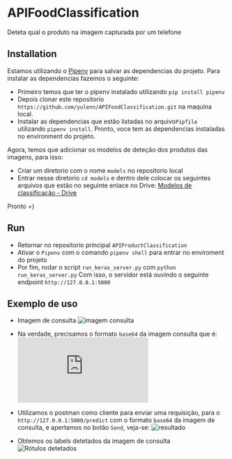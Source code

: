 # APIFoodClassification
Deteta qual o produto na imagem capturada por um telefone

## Installation
Estamos utilizando o [Pipenv](https://pipenv-fork.readthedocs.io/en/latest/basics.html) para salvar as dependencias do projeto. Para instalar as dependencias fazemos o seguinte:
- Primeiro temos que ter o pipenv instalado utilizando ``pip install pipenv``
- Depois clonar este repositorio ``https://github.com/yulenn/APIFoodClassification.git`` na maquina local.
- Instalar as dependencias que estão listadas no arquivo``Pipfile`` utilizando ``pipenv install``.
Pronto, voce tem as dependencias instaladas no environment do projeto.

Agora, temos que adicionar os modelos de deteção dos produtos das imagens, para isso:
- Criar um diretorio com o nome ``models`` no repositorio local
- Entrar nesse diretorio ``cd models`` e dentro dele colocar os seguintes arquivos que estão no seguinte enlace no Drive:
  [Modelos de classificação - Drive](https://drive.google.com/drive/folders/1NIPUqkbaWMSTtiH_ImTR5raEnJzAyTBB?usp=sharing)

Pronto =)

## Run
- Retornar no repositorio principal ``APIProductClassification``
- Ativar o ``Pipenv`` com o comando ``pipenv shell`` para entrar no enviroment do projeto
- Por fim, rodar o script ``run_keras_server.py`` com ``python run_keras_server.py``
  Com isso, o servidor está ouvindo o seguinte endpoint ``http://127.0.0.1:5000``

## Exemplo de uso
- Imagem de consulta
  ![imagem consulta](https://github.com/yulenn/APIFoodClassification/blob/master/test_images/suco_dobem_limonada.jpg)
- Na verdade, precisamos o formato ``base64`` da imagem consulta que é:
  ![base64](https://github.com/yulenn/APIFoodClassification/blob/master/test_images/base64_suco_dobem_limonada.txt) 

- Utilizamos o postman como cliente para enviar uma requisição, para o ``http://127.0.0.1:5000/predict`` com o formato ``base64`` da imagem de consulta, e apertamos no botão ``Send``, veja-se:
![resultado](https://github.com/yulenn/APIFoodClassification/blob/master/test_images/resultado.png)

- Obtemos os labels detetados da imagem de consulta
![Rótulos detetados](https://github.com/yulenn/APIFoodClassification/blob/master/test_images/labels_detetatos.png)

